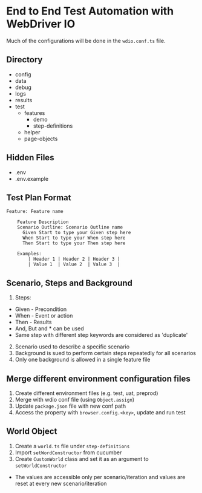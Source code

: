 # End to End Test Automation with WebDriver IO
Much of the configurations will be done in the ```wdio.conf.ts``` file.

## Directory
* config
* data
* debug
* logs
* results
* test
  * features
    * demo
    * step-definitions
  * helper
  * page-objects

## Hidden Files
* .env
* .env.example

## Test Plan Format

```
Feature: Feature name

    Feature Description
    Scenario Outline: Scenario Outline name
      Given Start to type your Given step here
      When Start to type your When step here
      Then Start to type your Then step here

    Examples:
        | Header 1 | Header 2 | Header 3 |
        | Value 1  | Value 2  | Value 3  |
```

## Scenario, Steps and Background
1. Steps:
  * Given - Precondition
  * When - Event or action
  * Then - Results
  * And, But and * can be used
  * Same step with different step keywords are considered as 'duplicate'
2. Scenario used to describe a specific scenario
3. Background is sued to perform certain steps repeatedly for all scenarios
4. Only one background is allowed in a single feature file

## Merge different environment configuration files
1. Create different environment files (e.g. test, uat, preprod)
2. Merge with wdio conf file (using ```Object.assign```)
3. Update ```package.json``` file with new conf path
4. Access the property with ```browser.config.<key>```, update and run test

## World Object
1. Create a ```world.ts``` file under ```step-definitions```
2. Import ```setWordConstructor``` from cucumber
3. Create ```CustomWorld``` class and set it as an argument to ```setWorldConstructor```

* The values are accessible only per scenario/iteration and values are reset at every new scenario/iteration